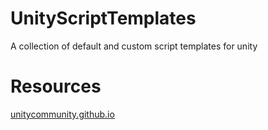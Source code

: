 # UnityScriptTemplates
A collection of default and custom script templates for unity

# Resources
[unitycommunity.github.io](http://unitycommunity.github.io/UnityLibrary/Contents/ScriptTemplates/README.html)
